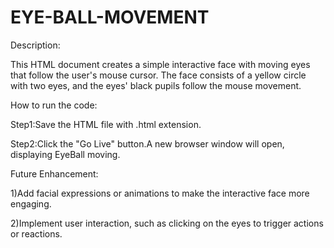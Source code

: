 # EYE-BALL-MOVEMENT

Description:

This HTML document creates a simple interactive face with moving eyes that follow the user's mouse cursor. The face consists of a yellow circle with two eyes, and the eyes' black pupils follow the mouse movement.

How to run the code:

Step1:Save the HTML file with .html extension.

Step2:Click the "Go Live" button.A new browser window will open, displaying EyeBall moving.

Future Enhancement:

1)Add facial expressions or animations to make the interactive face more engaging.

2)Implement user interaction, such as clicking on the eyes to trigger actions or reactions.
